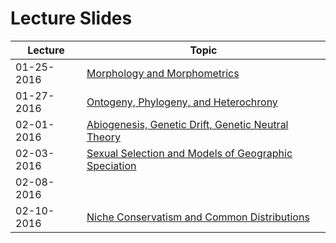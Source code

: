 # Lecture Slides

Lecture | Topic
----- | -----
01-25-2016 | [Morphology and Morphometrics](https://github.com/aazaff/teachPaleobiology/blob/master/LectureSlides/Morphometrics01252016.pdf)
01-27-2016 | [Ontogeny, Phylogeny, and Heterochrony](https://github.com/aazaff/teachPaleobiology/blob/master/LectureSlides/OntogenyPhylogenyHeterochrony012172016.pdf)
02-01-2016 | [Abiogenesis, Genetic Drift, Genetic Neutral Theory](https://github.com/aazaff/teachPaleobiology/blob/master/LectureSlides/Abiogenesis02012016.pdf)
02-03-2016 | [Sexual Selection and Models of Geographic Speciation](https://github.com/aazaff/teachPaleobiology/blob/master/LectureSlides/SexualSelection02032016.pdf)
02-08-2016 | 
02-10-2016 | [Niche Conservatism and Common Distributions](https://github.com/aazaff/teachPaleobiology/blob/master/LectureSlides/CommonDistributions02102016.pdf)
